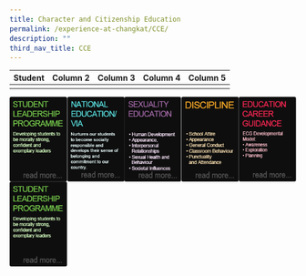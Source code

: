 ```yaml
---
title: Character and Citizenship Education
permalink: /experience-at-changkat/CCE/
description: ""
third_nav_title: CCE
---
```

| Student  | Column 2 | Column 3 | Column 4 | Column 5
| -------- | -------- | -------- | -------- | -------- |
|     |      |      |      |      |



<img src="/images/1-5.png" style="width:20%;float:left">


<img src="/images/2-5.png" style="width:20%;float:left">


<img src="/images/3-5.png" style="width:20%;float:left">


<img src="/images/4-5.png" style="width:20%;float:left">


<img src="/images/5-5.png" style="width:20%;float:left">


<p><a href="[http://google.com/linkhere](http://google.com/linkhere)"><img style="width:20%;float:left" src="/images/1-5.png"></a></p>